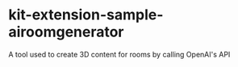 # kit-extension-sample-airoomgenerator
A tool used to create 3D content for rooms by calling OpenAI's API
